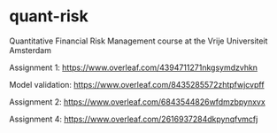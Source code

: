 # quant-risk
Quantitative Financial Risk Management course at the Vrije Universiteit Amsterdam

Assignment 1: https://www.overleaf.com/4394711271nkgsymdzvhkn

Model validation: https://www.overleaf.com/8435285572zhtpfwjcvpff

Assignment 2: https://www.overleaf.com/6843544826wfdmzbpynxvx

Assignment 4: https://www.overleaf.com/2616937284dkpynqfvmcfj
